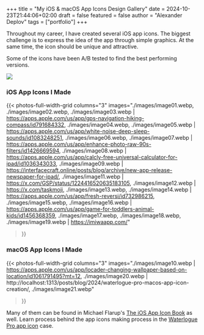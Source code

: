+++
title = "My iOS & macOS App Icons Design Gallery"
date = 2024-10-23T21:44:06+02:00
draft = false
featured = false
author = "Alexander Deplov"
tags = ["portfolio"]
+++

Throughout my career, I have created several iOS app icons. The biggest challenge is to express the idea of the app through simple graphics. At the same time, the icon should be unique and attractive.

Some of the icons have been A/B tested to find the best performing versions.

[![](./images/image0.webp)](https://apps.apple.com/us/app/locader-changing-wallpaper-based-on-location/id1061791495?mt=12)

### iOS App Icons I Made

{{< photos-full-width-grid columns="3" 
images="./images/image01.webp, ./images/image02.webp, ./images/image03.webp | https://apps.apple.com/us/app/gps-navigation-hiking-compass/id791684332, ./images/image04.webp, ./images/image05.webp | https://apps.apple.com/us/app/white-noise-deep-sleep-sounds/id1083248251, ./images/image06.webp, ./images/image07.webp | https://apps.apple.com/us/app/enhance-photo-raw-90s-filters/id1426669594, ./images/image08.webp | https://apps.apple.com/us/app/calcly-free-universal-calculator-for-ipad/id1036343033, ./images/image09.webp | https://interfacecraft.online/posts/blog/archive/new-app-release-newspaper-for-ipad/, ./images/image11.webp | https://x.com/GSP/status/1224416520635183105, ./images/image12.webp | https://x.com/taskmoji, ./images/image13.webp, ./images/image14.webp | https://apps.apple.com/us/app/fresh-reversi/id732986215, ./images/image15.webp, ./images/image16.webp | https://apps.apple.com/us/app/game-for-toddlers-animal-kids/id1456368359, ./images/image17.webp, ./images/image18.webp, ./images/image19.webp | https://imiwaapp.com/" 
>}}

### macOS App Icons I Made
{{< photos-full-width-grid columns="3" 
images="./images/image10.webp | https://apps.apple.com/us/app/locader-changing-wallpaper-based-on-location/id1061791495?mt=12, ./images/image20.webp | http://localhost:1313/posts/blog/2024/waterlogue-pro-macos-app-icon-creation/, ./images/image21.webp" 
>}}

Many of them can be found in Michael Flarup's [The iOS App Icon Book](https://x.com/flarup/status/1567433631626395649/video/1) as well. Learn process behind the app icons making process in the [Waterlogue Pro app icon](https://interfacecraft.online/posts/blog/2024/waterlogue-pro-macos-app-icon-creation/) case. 
